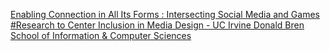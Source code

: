 [Enabling Connection in All Its Forms : Intersecting Social Media and Games #Research to Center Inclusion in Media Design - UC Irvine Donald Bren School of Information & Computer Sciences](https://qi.tc/qi/118336)